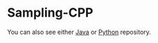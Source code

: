 # Sampling-CPP
You can also see either [Java](https://github.com/olcaytaner/Sampling) 
or [Python](https://github.com/olcaytaner/Sampling-Py) repository.
